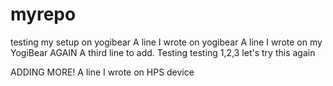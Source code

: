 # myrepo
testing my setup on yogibear
A line I wrote on yogibear
A line I wrote on my YogiBear AGAIN
A third line to add.
Testing testing 1,2,3
let's try this again

ADDING MORE! A line I wrote on HPS device
